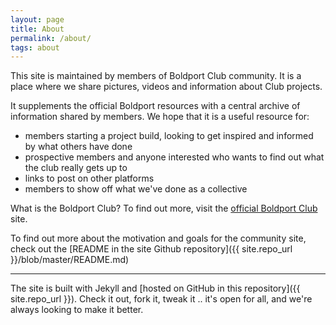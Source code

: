 ```yaml
---
layout: page
title: About
permalink: /about/
tags: about
---
```


This site is maintained by members of Boldport Club community.
It is a place where we share pictures, videos and information
about Club projects.

It supplements the official Boldport resources with a central archive of information shared by members.
We hope that it is a useful resource for:

* members starting a project build, looking to get inspired and informed by what others have done
* prospective members and anyone interested who wants to find out what the club really gets up to
* links to post on other platforms
* members to show off what we've done as a collective

What is the Boldport Club? To find out more, visit the
[official Boldport Club](http://www.boldport.club/)
site.

To find out more about the motivation and goals for the community site, check out the
[README in the site Github repository]({{ site.repo_url }}/blob/master/README.md)

---
The site is built with Jekyll and [hosted on GitHub in this repository]({{ site.repo_url }}).
Check it out, fork it, tweak it .. it's open for all, and we're always looking to make it better.
